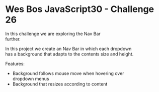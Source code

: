 # Wes Bos JavaScript30 - Challenge 26

In this challenge we are exploring the Nav Bar  
further.

In this project we create an Nav Bar in which each dropdown  
has a background that adapts to the contents size and height.

Features:  
* Background follows mouse move when hovering over  
  dropdown menus
* Background that resizes according to content
